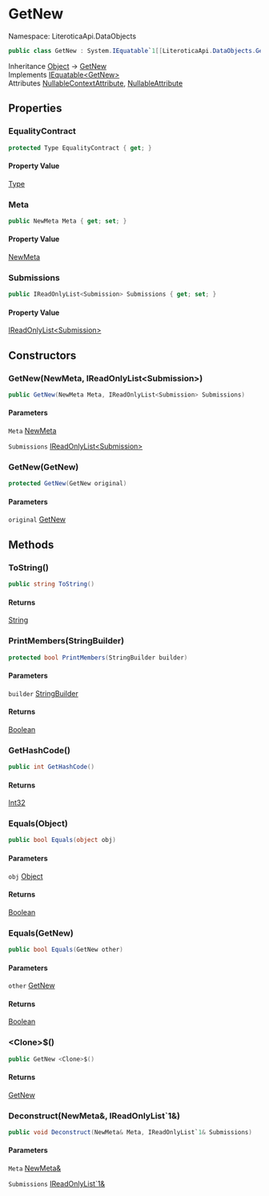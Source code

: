 # GetNew

Namespace: LiteroticaApi.DataObjects

```csharp
public class GetNew : System.IEquatable`1[[LiteroticaApi.DataObjects.GetNew, LiteroticaApi, Version=1.0.0.0, Culture=neutral, PublicKeyToken=null]]
```

Inheritance [Object](https://docs.microsoft.com/en-us/dotnet/api/system.object) → [GetNew](./literoticaapi/dataobjects/getnew.md)<br>
Implements [IEquatable&lt;GetNew&gt;](https://docs.microsoft.com/en-us/dotnet/api/system.iequatable-1)<br>
Attributes [NullableContextAttribute](./system/runtime/compilerservices/nullablecontextattribute.md), [NullableAttribute](./system/runtime/compilerservices/nullableattribute.md)

## Properties

### **EqualityContract**

```csharp
protected Type EqualityContract { get; }
```

#### Property Value

[Type](https://docs.microsoft.com/en-us/dotnet/api/system.type)<br>

### **Meta**

```csharp
public NewMeta Meta { get; set; }
```

#### Property Value

[NewMeta](./literoticaapi/dataobjects/newmeta.md)<br>

### **Submissions**

```csharp
public IReadOnlyList<Submission> Submissions { get; set; }
```

#### Property Value

[IReadOnlyList&lt;Submission&gt;](https://docs.microsoft.com/en-us/dotnet/api/system.collections.generic.ireadonlylist-1)<br>

## Constructors

### **GetNew(NewMeta, IReadOnlyList&lt;Submission&gt;)**

```csharp
public GetNew(NewMeta Meta, IReadOnlyList<Submission> Submissions)
```

#### Parameters

`Meta` [NewMeta](./literoticaapi/dataobjects/newmeta.md)<br>

`Submissions` [IReadOnlyList&lt;Submission&gt;](https://docs.microsoft.com/en-us/dotnet/api/system.collections.generic.ireadonlylist-1)<br>

### **GetNew(GetNew)**

```csharp
protected GetNew(GetNew original)
```

#### Parameters

`original` [GetNew](./literoticaapi/dataobjects/getnew.md)<br>

## Methods

### **ToString()**

```csharp
public string ToString()
```

#### Returns

[String](https://docs.microsoft.com/en-us/dotnet/api/system.string)<br>

### **PrintMembers(StringBuilder)**

```csharp
protected bool PrintMembers(StringBuilder builder)
```

#### Parameters

`builder` [StringBuilder](https://docs.microsoft.com/en-us/dotnet/api/system.text.stringbuilder)<br>

#### Returns

[Boolean](https://docs.microsoft.com/en-us/dotnet/api/system.boolean)<br>

### **GetHashCode()**

```csharp
public int GetHashCode()
```

#### Returns

[Int32](https://docs.microsoft.com/en-us/dotnet/api/system.int32)<br>

### **Equals(Object)**

```csharp
public bool Equals(object obj)
```

#### Parameters

`obj` [Object](https://docs.microsoft.com/en-us/dotnet/api/system.object)<br>

#### Returns

[Boolean](https://docs.microsoft.com/en-us/dotnet/api/system.boolean)<br>

### **Equals(GetNew)**

```csharp
public bool Equals(GetNew other)
```

#### Parameters

`other` [GetNew](./literoticaapi/dataobjects/getnew.md)<br>

#### Returns

[Boolean](https://docs.microsoft.com/en-us/dotnet/api/system.boolean)<br>

### **&lt;Clone&gt;$()**

```csharp
public GetNew <Clone>$()
```

#### Returns

[GetNew](./literoticaapi/dataobjects/getnew.md)<br>

### **Deconstruct(NewMeta&, IReadOnlyList`1&)**

```csharp
public void Deconstruct(NewMeta& Meta, IReadOnlyList`1& Submissions)
```

#### Parameters

`Meta` [NewMeta&](./literoticaapi/dataobjects/newmeta&.md)<br>

`Submissions` [IReadOnlyList`1&](https://docs.microsoft.com/en-us/dotnet/api/system.collections.generic.ireadonlylist-1&)<br>

